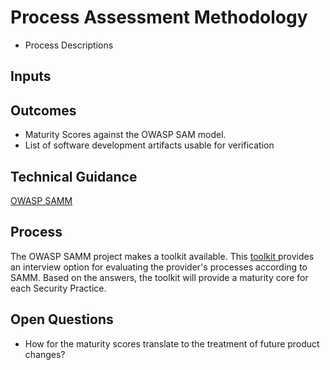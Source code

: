 # Process Assessment Methodology

* Process Descriptions

## Inputs

## Outcomes

* Maturity Scores against the OWASP SAM model.
* List of software development artifacts usable for verification

## Technical Guidance

[OWASP SAMM](https://owaspsamm.org/)


## Process
The OWASP SAMM project makes a toolkit available. This [toolkit ](https://github.com/OWASP/samm/tree/master/Supporting%20Resources/v2.0/toolbox) provides an interview option for evaluating the provider's processes according to SAMM. Based on the answers, the toolkit will provide a maturity core for each Security Practice. 

## Open Questions

* How for the maturity scores translate to the treatment of future product changes?
